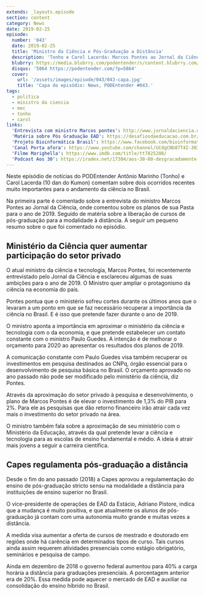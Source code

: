 ```yaml
---
extends: _layouts.episode
section: content
category: News
date: 2019-02-25
episode:
  number: '043'
  date: 2019-02-25
  title: 'Ministro da Ciência e Pós-Graduação a Distância'
  description: 'Tonho e Carol Lacerda: Marcos Pontes ao Jornal da Ciência comenta planos para o ano de 2019. Capes libera cursos de pós-graduação na modalidae EAD.'
  blubrry: https://media.blubrry.com/podentender/s/content.blubrry.com/podentender/PODEntender_43.mp3
  disqus: '5864 https://podentender.com/?p=5864'
  cover:
    url: '/assets/images/episode/043/043-capa.jpg'
    title: 'Capa do episódio: News, PODEntender #043.'
tags:
  - politica
  - ministro da ciencia
  - mec
  - tonho
  - carol
links:
  'Entrevista com ministro Marcos pontes': http://www.jornaldaciencia.org.br/precisamos-recuperar-o-prestigio-da-ciencia-brasileira-afirma-marcos-pontes/
  'Matéria sobre Pós Graduação EAD': https://desafiosdaeducacao.com.br/mestrados-doutorados-ead-no-brasil/
  'Projeto Bioinformática Brasil': https://www.facebook.com/bioinformaticabr
  'Canal Porta afora': https://www.youtube.com/channel/UCdgCNb87T4I-303KHF6FBhw
  'Filme Marighella': https://www.imdb.com/title/tt7825208/
  'Podcast Aos 30': https://iradex.net/17304/aos-30-00-desgracadamente-maravilhosa/
---
```


Neste episódio de notícias do PODEntender Antônio Marinho (Tonho) e Carol Lacerda (10 dan do Kumon) comentam
sobre dois ocorridos recentes muito importantes para o andamento da ciência no Brasil.

Na primeira parte é comentado sobre a entrevista do ministro Marcos Pontes ao Jornal da Ciência, onde comentou
sobre os planos de sua Pasta para o ano de 2019. Seguido de matéria sobre a liberação de cursos de pós-graduação
para a modalidade à distância. A seguir um pequeno resumo sobre o que foi comentado no episódio.

## Ministério da Ciência quer aumentar participação do setor privado

O atual ministro da ciência e tecnologia, Marcos Pontes, foi recentemente entrevistado pelo Jornal da Ciência
e esclareceu algumas de suas ambições para o ano de 2019. O Ministro quer ampliar o protagonismo da ciência
na economia do país.

Pontes pontua que o ministério sofreu cortes durante os últimos anos que o levaram a um ponto em que se faz
necessário recuperar a importância da ciência no Brasil. E é isso que pretende fazer durante o ano de 2019.

O ministro aponta a importância em aproximar o ministério da ciência e tecnologia com o da economia, e que
pretende estabelecer um contato constante com o ministro Paulo Guedes. A intenção é de melhorar o
orçamento para 2020 ao apresentar os resultados dos planos de 2019.

A comunicação constante com Paulo Guedes visa também recuperar os investimentos em pesquisa destinados ao CNPq,
órgão essencial para o desenvolvimento de pesquisa básica no Brasil. O orçamento aprovado no ano passado
não pode ser modificado pelo ministério da ciência, diz Pontes.

Através da aproximação do setor privado à pesquisa e desenvolvimento, o plano de Marcos Pontes é de elevar o
investimento de 1,3% do PIB para 2%. Para ele as pesquisas que dão retorno financeiro irão atrair cada vez
mais o investimento do setor privado na área.

O ministro também fala sobre a aproximação de seu ministério com o Ministério da Educação, através da qual
pretende levar a ciência e tecnologia para as escolas de ensino fundamental e médio. A ideia é atrair mais
jovens a seguir a carreira científica.

## Capes regulamenta pós-graduação a distância

Desde o fim do ano passado (2018) a Capes aprovou a regulamentação do ensino de pós-graduação stricto sensu
na modalidade a distância para instituições de ensino superior no Brasil.

O vice-presidente de operações de EAD da Estácio, Adriano Pistore, indica que a mudança é muito positiva,
e que atualmente os alunos de pós-graduação já contam com uma autonomia muito grande e muitas vezes a distância.

A medida visa aumentar a oferta de cursos de mestrado e doutorado em regiões onde há carência em determinados
tipos de curso. Tais cursos ainda assim requerem atividades presenciais como estágio obrigatório, seminários
e pesquisa de campo.

Ainda em dezembro de 2018 o governo federal aumentou para 40% a carga horária a distância para graduações presenciais.
A porcentagem anterior era de 20%. Essa medida pode aquecer o mercado de EAD e auxiliar na consolidação do
ensino híbrido no Brasil.
